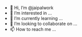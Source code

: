 - 👋 Hi, I’m @jaipalwork
- 👀 I’m interested in ...
- 🌱 I’m currently learning ...
- 💞️ I’m looking to collaborate on ...
- 📫 How to reach me ...

<!---
jaipalwork/jaipalwork is a ✨ special ✨ repository because its `README.md` (this file) appears on your GitHub profile.
You can click the Preview link to take a look at your changes.
--->
